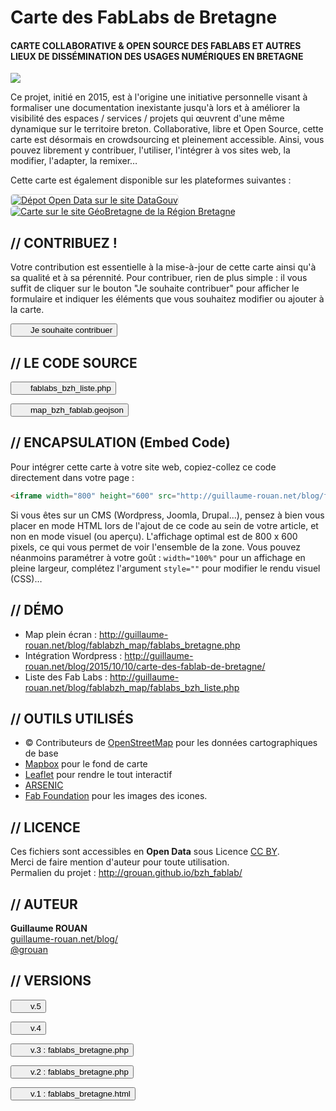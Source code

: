 # Carte des FabLabs de Bretagne
#### CARTE COLLABORATIVE & OPEN SOURCE DES FABLABS ET AUTRES LIEUX DE DISSÉMINATION DES USAGES NUMÉRIQUES EN BRETAGNE
<img src="http://guillaume-rouan.net/blog/wp-content/uploads/2017/07/carte_fablabs_de_bretagne_juillet-2017.png" />

Ce projet, initié en 2015, est à l'origine une initiative personnelle visant à formaliser une documentation inexistante jusqu'à lors et à améliorer la visibilité des espaces / services / projets qui œuvrent d'une même dynamique sur le territoire breton. Collaborative, libre et Open Source, cette carte est désormais en crowdsourcing et pleinement accessible. Ainsi, vous pouvez librement y contribuer, l'utiliser, l'intégrer à vos sites web, la modifier, l'adapter, la remixer&hellip;

Cette carte est également disponible sur les plateformes suivantes :

<a href="http://bit.ly/DataGouvFabLabs" target="_blank"><img src="http://guillaume-rouan.net/blog/wp-content/uploads/2016/03/datagouv_logo.png" alt="Dépot Open Data sur le site DataGouv" title="Accédez au dépôt sur le site DataGouv" style="border-radius:5px;margin-right:20px;border:1px solid #DDD;" /></a> <a href="http://bit.ly/GeoBretagneFabLabs" target="_blank"><img src="http://guillaume-rouan.net/blog/wp-content/uploads/2016/03/geobretagne_logo.png" alt="Carte sur le site GéoBretagne de la Région Bretagne" title="Accédez à la carte sur GéoBretagne" style="border-radius:5px;" /></a>

## // CONTRIBUEZ !

Votre contribution est essentielle à la mise-à-jour de cette carte ainsi qu'à sa qualité et à sa pérennité. Pour contribuer, rien de plus simple : il vous suffit de cliquer sur le bouton "Je souhaite contribuer" pour afficher le formulaire et indiquer les éléments que vous souhaitez modifier ou ajouter à la carte.

<button onclick="var x = document.getElementById('formulaire');
    if (x.style.display === 'none') {
        x.style.display = 'block';
    } else {
        x.style.display = 'none';
    }"><img src="http://guillaume-rouan.net/blog/wp-content/uploads/2017/07/square-add-icon.png" style="width:12px;height:12px;margin-right:12px;" />Je souhaite contribuer</button>
<div id="formulaire" style="display:none;">
<!-- -->
<form action="http://guillaume-rouan.net/contact_bzh_fablab.php" method="post" style="background-color:#EAEAEA;border-radius:5px;padding:12px;">
  <fieldset style="border:5px solid #333">
    <legend style="font-weight:bold;color:#FFF;background-color:#333;padding:2px 10px;">QUI SUIS-JE</legend>
    <label for="CONTACT-name">Nom / Prénom : </label> <input id="CONTACT-name" type="text" name="contact_nom" /><br />
    <label for="CONTACT-mail">E-mail : </label> <input id="CONTACT-mail" type="text" name="contact_mail" /><br />
    <label for="CONTACT-statut">Statut : </label> <input id="CONTACT-statut" type="text" name="contact_statut" /><br />
    <label for="CONTACT-message">Message : </label><br />
    <textarea id="ECONTACT-message" name="contact_message" row="3" cols=""></textarea>
  </fieldset>
  <fieldset style="border:5px solid #333;margin-top:20px;">
    <legend style="font-weight:bold;color:#FFF;background-color:#333;padding:2px 10px;">CE QUE JE PROPOSE D'AJOUTER À LA CARTE</legend>
    <fieldset style="border-color:#FFF;">
        <legend style="font-weight:bold;color:#FFF;padding:2px 10px;">STRUCTURE / SERVICE / PROJET</legend>
        <label for="ETB-name">Nom : </label> <input id="ETB-name" type="text" name="_nom" /><br />
        <label for="ETB-orga">Organisme : </label> <input id="ETB-orga" type="text" name="_organisme" /><br />
        <label for="ETB-type">Type : </label><br /> 
            <input type="radio" name="_type" id="radio1" value="Cantine numérique" /> <img src="https://raw.githubusercontent.com/grouan/bzh_fablab/master/img/osm_marker_cantine.png" style="width:25px;height:25px;" /> <label for="radio1">Cantine numérique ou espace de coworking</label><br />
            <input type="radio" name="_type" id="radio3" value="FabLab MIT" /> <img src="https://raw.githubusercontent.com/grouan/bzh_fablab/master/img/osm_marker_fablabMIT.png" style="width:25px;height:25px;" /> <label for="radio3">FabLab labellisé MIT</label><br />
            <input type="radio" name="_type" id="radio4" value="FabLab" /> <img src="https://raw.githubusercontent.com/grouan/bzh_fablab/master/img/osm_marker_fablab.png" style="width:25px;height:25px;" /> <label for="radio4">Atelier de fabrication</label><br />
            <input type="radio" name="_type" id="radio5" value="Formation / Recherche" /> <img src="https://raw.githubusercontent.com/grouan/bzh_fablab/master/img/osm_marker_formation.png" style="width:25px;height:25px;" /> <label for="radio5">Formation / Recherche</label><br />
            <input type="radio" name="_type" id="radio6" value="FrenchTech" /> <img src="https://raw.githubusercontent.com/grouan/bzh_fablab/master/img/osm_marker_frenchtech.png" style="width:25px;height:25px;" /> <label for="radio6">FrenchTech</label><br />
            <input type="radio" name="_type" id="radio7" value="Hackerspace" /> <img src="https://raw.githubusercontent.com/grouan/bzh_fablab/master/img/osm_marker_hakerspace.png" style="width:25px;height:25px;" /> <label for="radio7">Hackerspace</label><br />
            <input type="radio" name="_type" id="radio8" value="Makerspace" /> <img src="https://raw.githubusercontent.com/grouan/bzh_fablab/master/img/osm_marker_makerspace.png" style="width:25px;height:25px;" /> <label for="radio8">Makerspace</label><br />
            <input type="radio" name="_type" id="radio9" value="Tiers-Lieu" /> <img src="https://raw.githubusercontent.com/grouan/bzh_fablab/master/img/osm_marker_tierslieu.png" style="width:25px;height:25px;" /> <label for="radio9">Tiers-Lieu</label><br />
            <input type="radio" name="_type" id="radio10" value="Espace / Organisation facilitant les usages numériques" /> <img src="https://raw.githubusercontent.com/grouan/bzh_fablab/master/img/osm_marker_usages.png" style="width:25px;height:25px;" /> <label for="radio10">Espace / Organisation facilitant les usages numériques</label><br />
    </fieldset>
    <fieldset style="border-color:#FFF;">
        <legend style="font-weight:bold;color:#FFF;padding:2px 10px;">COORDONNÉES</legend>
    <label for="ETB-adr">Adresse : </label> <input id="ETB-adr" type="text" name="_adresse" /><br /> 
    <label for="ETB-cp">CP : </label> <input id="ETB-cp" type="text" name="_cp" size="6" /> 
    <label for="ETB-ville">Ville : </label> <input id="ETB-ville" type="text" name="_ville" /><br />
    <label for="ETB-web">Site web : </label> <input id="ETB-web" type="text" name="_web" /><br />
    <label for="ETB-fb">Page Facebook : </label> <input id="ETB-fb" type="text" name="_facebook" /><br />
    <label for="ETB-tw">Profil Twitter : </label> <input id="ETB-tw" type="text" name="_twitter" /><br />
    <label for="ETB-mail">E-mail de contact : </label> <input id="ETB-mail" type="text" name="_mail" x-moz-errormessage="Merci d'indiquer une adresse mail valide :)" /><br />
    </fieldset>
    <fieldset style="border-color:#FFF;">
        <legend style="font-weight:bold;color:#FFF;padding:2px 10px;">GÉOLOCALISATION GPS</legend>
        <label for="ETB-GPSlat">Latitude : </label> <input id="ETB-GPSlat" type="text" name="_GPSlat" /><br />
        <label for="ETB-GPSlon">Longitude : </label> <input id="ETB-GPSlon" type="text" name="_GPSlon" /><br />
    </fieldset>
    </fieldset>
    <div style="text-align:right;font-size:0.7em;color:#FFF;">Les informations de la rubrique "Qui suis-je" mentionnées dans le présent formulaire servent uniquement à usage de communication. Elle ne seront pas stockées en base de données, ni cédées ou vendues à aucun tiers.</div>
  <input type="submit" value="&rarr; JE CONTRIBUE" style="margin-top:20px;border:0px;font-weight:bold;color:#FFF;background-color:#333;padding:2px 10px;" />
</form>
<!-- -->
</div>

## // LE CODE SOURCE

<button onclick="var x = document.getElementById('code01');
    if (x.style.display === 'none') {
        x.style.display = 'block';
    } else {
        x.style.display = 'none';
    }"><img src="http://guillaume-rouan.net/blog/wp-content/uploads/2017/07/square-add-icon.png" style="width:12px;height:12px;margin-right:12px;" />fablabs_bzh_liste.php</button>
<div id="code01" style="display:none;">
Vous pouvez accéder à l'ensemble de ces références sous forme de liste. L'affichage vous permet ainsi de <b>trier</b> les différents éléments (par noms, par ville, par type...). Les sources sont les mêmes que pour la carte, ce qui garanti une mise à jour en temps réel !
</div>

<button onclick="var x = document.getElementById('code02');
    if (x.style.display === 'none') {
        x.style.display = 'block';
    } else {
        x.style.display = 'none';
    }"><img src="http://guillaume-rouan.net/blog/wp-content/uploads/2017/07/square-add-icon.png" style="width:12px;height:12px;margin-right:12px;" />map_bzh_fablab.geojson</button>
<div id="code02" style="display:none;">
Données <b>GeoJSON</b> des FabLab, MakerSpace, HackerSpace, TiersLieu, Asso Usages numériques (...) de Bretagne.
Les EPN (Espaces Publics Numériques) ne sont pas pris en compte. Ce fichier peut être utilisé notamment dans le cadre de l'élaboration d'une cartographie OpenStreetMap de ces lieux.
</div>

## // ENCAPSULATION (Embed Code)

Pour intégrer cette carte à votre site web, copiez-collez ce code directement dans votre page : 
```html
<iframe width="800" height="600" src="http://guillaume-rouan.net/blog/fablabzh_map/fablabs_bretagne.php" name="Carte des FabLabs & Tiers-Lieux de Bretagne" style="border:0px;"></iframe>
```

Si vous êtes sur un CMS (Wordpress, Joomla, Drupal...), pensez à bien vous placer en mode HTML lors de l'ajout de ce code au sein de votre article, et non en mode visuel (ou aperçu). L'affichage optimal est de 800 x 600 pixels, ce qui vous permet de voir l'ensemble de la zone. Vous pouvez néanmoins paramétrer à votre goût : <code>width="100%"</code> pour un affichage en pleine largeur, complétez l'argument <code>style=""</code> pour modifier le rendu visuel (CSS)&hellip;

## // DÉMO

- Map plein écran : <a href="http://guillaume-rouan.net/blog/fablabzh_map/fablabs_bretagne.php" target="_blank">http://guillaume-rouan.net/blog/fablabzh_map/fablabs_bretagne.php</a>
- Intégration Wordpress : <a href="http://guillaume-rouan.net/blog/2015/10/10/carte-des-fablab-de-bretagne/" target="_blank">http://guillaume-rouan.net/blog/2015/10/10/carte-des-fablab-de-bretagne/</a>
- Liste des Fab Labs : <a href="http://guillaume-rouan.net/blog/fablabzh_map/fablabs_bzh_liste.php" target="_blank">http://guillaume-rouan.net/blog/fablabzh_map/fablabs_bzh_liste.php</a>

## // OUTILS UTILISÉS

- &copy; Contributeurs de <a href="http://openstreetmap.org" target="_blank">OpenStreetMap</a> pour les données cartographiques de base
- <a href="http://www.mapbox.com" target="_blank">Mapbox</a> pour le fond de carte
- <a href="http://leafletjs.com/" target="_blank">Leaflet</a> pour rendre le tout interactif
- <a href="http://arsenicpaca.fr/iconotheque-mediation-numerique/" target="_blank">ARSENIC</a>
- <a href="http://www.fabfoundation.org" target="_blank">Fab Foundation</a> pour les images des icones.

## // LICENCE

Ces fichiers sont accessibles en <b>Open Data</b> sous Licence <a href="http://creativecommons.org/licenses/by/4.0/" target="_blank">CC BY</a>.<br />
Merci de faire mention d'auteur pour toute utilisation.<br />
Permalien du projet : <a href="http://grouan.github.io/bzh_fablab/" target="_blank">http://grouan.github.io/bzh_fablab/</a>

## // AUTEUR

**Guillaume ROUAN**<br />
<a href="http://guillaume-rouan.net/blog/" target="_blank">guillaume-rouan.net/blog/</a><br />
<a href="http://twitter.com/grouan" target="_blank">@grouan</a>

## // VERSIONS

<button onclick="var x = document.getElementById('v05');
    if (x.style.display === 'none') {
        x.style.display = 'block';
    } else {
        x.style.display = 'none';
    }"><img src="http://guillaume-rouan.net/blog/wp-content/uploads/2017/07/square-add-icon.png" style="width:12px;height:12px;margin-right:12px;" />v.5</button>
<div id="v05" style="display:none;">
Ajout d'un formulaire de contribution
</div>

<button onclick="var x = document.getElementById('v04');
    if (x.style.display === 'none') {
        x.style.display = 'block';
    } else {
        x.style.display = 'none';
    }"><img src="http://guillaume-rouan.net/blog/wp-content/uploads/2017/07/square-add-icon.png" style="width:12px;height:12px;margin-right:12px;" />v.4</button>
<div id="v04" style="display:none;">
Optimisations pour les Pages Github.io
</div>

<button onclick="var x = document.getElementById('v03');
    if (x.style.display === 'none') {
        x.style.display = 'block';
    } else {
        x.style.display = 'none';
    }"><img src="http://guillaume-rouan.net/blog/wp-content/uploads/2017/07/square-add-icon.png" style="width:12px;height:12px;margin-right:12px;" />v.3 : fablabs_bretagne.php</button>
<div id="v03" style="display:none;">

- Lien direct : le fichier <code>fablabs_bretagne.php</code> récupère automatiquement les sources et les images depuis le dépôt Github
- Package <code>img</code> comprenant les images PNG des différents marqueurs et icones des réseaux sociaux.
- Mêmes paramétrages que pour la v.1, et toujours fonctionnel sous CMS.

</div>

<button onclick="var x = document.getElementById('v02');
    if (x.style.display === 'none') {
        x.style.display = 'block';
    } else {
        x.style.display = 'none';
    }"><img src="http://guillaume-rouan.net/blog/wp-content/uploads/2017/07/square-add-icon.png" style="width:12px;height:12px;margin-right:12px;" />v.2 : fablabs_bretagne.php</button>
<div id="v02" style="display:none;">

- Carte dynamique plein écran, qui récupère les sources du fichier <code>map_bzh_fablab.geojson</code> et affiche automatiquement les marqueurs sur la map.
- Mêmes paramétrages que pour la v.1, et toujours fonctionnel sous CMS.

</div> 

<button onclick="var x = document.getElementById('v01');
    if (x.style.display === 'none') {
        x.style.display = 'block';
    } else {
        x.style.display = 'none';
    }"><img src="http://guillaume-rouan.net/blog/wp-content/uploads/2017/07/square-add-icon.png" style="width:12px;height:12px;margin-right:12px;" />v.1 : fablabs_bretagne.html</button>
<div id="v01" style="display:none;">
Carte HTML en plein écran, pour intégration au sein de votre CMS en iframe (fonctionnel pour Wordpress). Cette carte comprend les librairies importées, ainsi que les paramétrages de la carte et l'affichage.
Mes paramètres de compte perso Mapbox sont à modifier avant intégration :

- <code>ACCESS_TOKEN = 'XXX';</code> : remplacer XXX par l'Access Token de votre compte <a href="http://www.mapbox.com/" target="_blank">Mapbox</a>,
- <code>L.tileLayer(MB_URL, {attribution: MB_ATTR, id: 'YYY' }).addTo(map);</code> : remplacer YYY par l'identifiant du fond de carte Mapbox que vous souhaitez utiliser.

</div>

